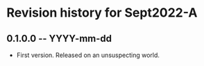# Revision history for Sept2022-A

## 0.1.0.0 -- YYYY-mm-dd

* First version. Released on an unsuspecting world.
